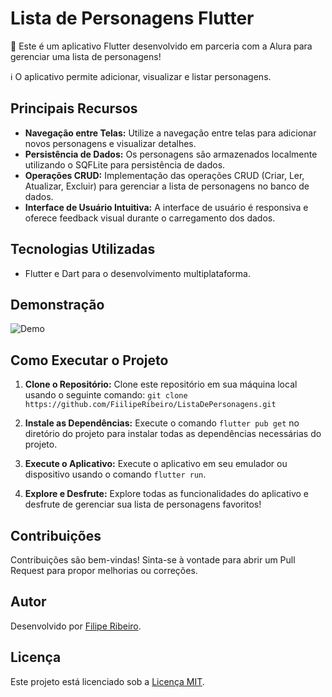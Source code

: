 # Lista de Personagens Flutter

🚀 Este é um aplicativo Flutter desenvolvido em parceria com a Alura para gerenciar uma lista de personagens!

ℹ️ O aplicativo permite adicionar, visualizar e listar personagens.

## Principais Recursos

- **Navegação entre Telas:** Utilize a navegação entre telas para adicionar novos personagens e visualizar detalhes.
- **Persistência de Dados:** Os personagens são armazenados localmente utilizando o SQFLite para persistência de dados.
- **Operações CRUD:** Implementação das operações CRUD (Criar, Ler, Atualizar, Excluir) para gerenciar a lista de personagens no banco de dados.
- **Interface de Usuário Intuitiva:** A interface de usuário é responsiva e oferece feedback visual durante o carregamento dos dados.

## Tecnologias Utilizadas

- Flutter e Dart para o desenvolvimento multiplataforma.

## Demonstração

![Demo]()

## Como Executar o Projeto

1. **Clone o Repositório:** Clone este repositório em sua máquina local usando o seguinte comando:
``` git clone https://github.com/FiilipeRibeiro/ListaDePersonagens.git ```

2. **Instale as Dependências:** Execute o comando ```flutter pub get``` no diretório do projeto para instalar todas as dependências necessárias do projeto.

3. **Execute o Aplicativo:** Execute o aplicativo em seu emulador ou dispositivo usando o comando ```flutter run```.

4. **Explore e Desfrute:** Explore todas as funcionalidades do aplicativo e desfrute de gerenciar sua lista de personagens favoritos!


## Contribuições

Contribuições são bem-vindas! Sinta-se à vontade para abrir um Pull Request para propor melhorias ou correções.

## Autor

Desenvolvido por [Filipe Ribeiro](https://github.com/FiilipeRibeiro).

## Licença

Este projeto está licenciado sob a [Licença MIT](LICENSE).
